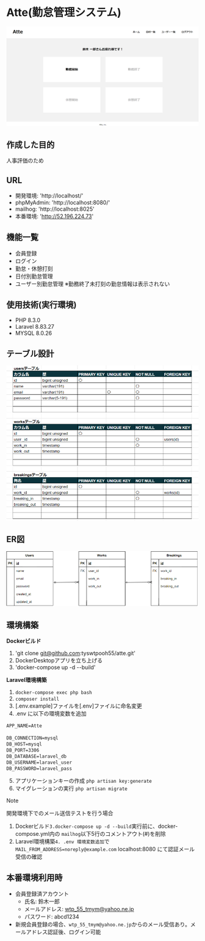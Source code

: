 # Atte(勤怠管理システム)
![alt text](stamping.atte.png)

## 作成した目的
人事評価のため

## URL
- 開発環境: 'http://localhost/'
- phpMyAdmin: 'http://localhost:8080/'
- mailhog: 'http://localhost:8025'
- 本番環境: 'http://52.196.224.73'

## 機能一覧
- 会員登録
- ログイン
- 勤怠・休憩打刻
- 日付別勤怠管理
- ユーザー別勤怠管理
  ※勤務終了未打刻の勤怠情報は表示されない

## 使用技術(実行環境)
- PHP 8.3.0
- Laravel 8.83.27
- MYSQL 8.0.26

## テーブル設計
![alt text](tables.atte.png)

## ER図
![alt text](er.atte.png)


## 環境構築
**Dockerビルド**
1. 'git clone git@github.com:tyswtpooh55/atte.git'
2. DockerDesktopアプリを立ち上げる
3. 'docker-compose up -d --build'

**Laravel環境構築**
1. `docker-compose exec php bash`
2. `composer install`
3. [.env.example]ファイルを[.env]ファイルに命名変更
4. .env に以下の環境変数を追加
  ```
  APP_NAME=Atte

  DB_CONNECTION=mysql
  DB_HOST=mysql
  DB_PORT=3306
  DB_DATABASE=laravel_db
  DB_USERNAME=laravel_user
  DB_PASSWORD=laravel_pass
  ```
5. アプリケーションキーの作成
  `php artisan key:generate`
6. マイグレーションの実行
  `php artisan migrate`

>[!NOTE]
>開発環境下でのメール送信テストを行う場合
>1. Dockerビルド`3.docker-compose up -d --build`実行前に、docker-compose.yml内の `mailhog`以下5行のコメントアウト(#)を削除
>2. Laravel環境構築`4. .env 環境変数追加`で
>`MAIL_FROM_ADDRESS=noreply@example.com`
>localhost:8080 にて認証メール受信の確認

## 本番環境利用時
- 会員登録済アカウント
  - 氏名: 鈴木一郎
  - メールアドレス: wtp_55_tmym@yahoo.ne.jp
  - パスワード: abcd1234
- 新規会員登録の場合、`wtp_55_tmym@yahoo.ne.jp`からのメール受信あり。メールアドレス認証後、ログイン可能